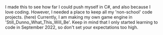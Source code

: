 I made this to see how far I could push myself in C#, and also because I love coding. 
However, I needed a place to keep all my 'non-school' code projects. (here)
Currently, I am making my own game engine in 'Still_Dunno_What_This_Will_Be'. 
Keep in mind that I only started learning to code in September 2022, so don't set your expectations too high.
